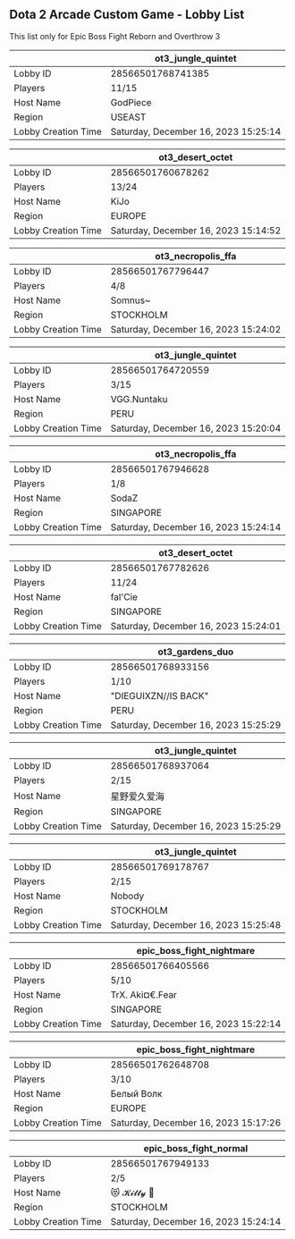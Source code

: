## Dota 2 Arcade Custom Game - Lobby List

This list only for Epic Boss Fight Reborn and Overthrow 3

|  | ot3_jungle_quintet |
| ------ | ------ |
| Lobby ID | 28566501768741385 |
| Players | 11/15 |
| Host Name | GodPiece |
| Region | USEAST |
| Lobby Creation Time | Saturday, December 16, 2023 15:25:14 |


|  | ot3_desert_octet |
| ------ | ------ |
| Lobby ID | 28566501760678262 |
| Players | 13/24 |
| Host Name | KiJo |
| Region | EUROPE |
| Lobby Creation Time | Saturday, December 16, 2023 15:14:52 |


|  | ot3_necropolis_ffa |
| ------ | ------ |
| Lobby ID | 28566501767796447 |
| Players | 4/8 |
| Host Name | Somnus~ |
| Region | STOCKHOLM |
| Lobby Creation Time | Saturday, December 16, 2023 15:24:02 |


|  | ot3_jungle_quintet |
| ------ | ------ |
| Lobby ID | 28566501764720559 |
| Players | 3/15 |
| Host Name | VGG.Nuntaku |
| Region | PERU |
| Lobby Creation Time | Saturday, December 16, 2023 15:20:04 |


|  | ot3_necropolis_ffa |
| ------ | ------ |
| Lobby ID | 28566501767946628 |
| Players | 1/8 |
| Host Name | SodaZ |
| Region | SINGAPORE |
| Lobby Creation Time | Saturday, December 16, 2023 15:24:14 |


|  | ot3_desert_octet |
| ------ | ------ |
| Lobby ID | 28566501767782626 |
| Players | 11/24 |
| Host Name | fal'Cie |
| Region | SINGAPORE |
| Lobby Creation Time | Saturday, December 16, 2023 15:24:01 |


|  | ot3_gardens_duo |
| ------ | ------ |
| Lobby ID | 28566501768933156 |
| Players | 1/10 |
| Host Name | "DIEGUIXZN//IS BACK" |
| Region | PERU |
| Lobby Creation Time | Saturday, December 16, 2023 15:25:29 |


|  | ot3_jungle_quintet |
| ------ | ------ |
| Lobby ID | 28566501768937064 |
| Players | 2/15 |
| Host Name | 星野爱久爱海 |
| Region | SINGAPORE |
| Lobby Creation Time | Saturday, December 16, 2023 15:25:29 |


|  | ot3_jungle_quintet |
| ------ | ------ |
| Lobby ID | 28566501769178767 |
| Players | 2/15 |
| Host Name | Nobody |
| Region | STOCKHOLM |
| Lobby Creation Time | Saturday, December 16, 2023 15:25:48 |


|  | epic_boss_fight_nightmare |
| ------ | ------ |
| Lobby ID | 28566501766405566 |
| Players | 5/10 |
| Host Name | TrX. Aki¤€.Fear |
| Region | SINGAPORE |
| Lobby Creation Time | Saturday, December 16, 2023 15:22:14 |


|  | epic_boss_fight_nightmare |
| ------ | ------ |
| Lobby ID | 28566501762648708 |
| Players | 3/10 |
| Host Name | Белый Волк |
| Region | EUROPE |
| Lobby Creation Time | Saturday, December 16, 2023 15:17:26 |


|  | epic_boss_fight_normal |
| ------ | ------ |
| Lobby ID | 28566501767949133 |
| Players | 2/5 |
| Host Name | 😻 𝓚𝓲𝓽𝓽𝔂 💖 |
| Region | STOCKHOLM |
| Lobby Creation Time | Saturday, December 16, 2023 15:24:14 |


